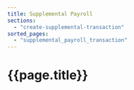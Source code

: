 ```yaml
---
title: Supplemental Payroll
sections:
  - "create-supplemental-transaction"
sorted_pages:
  - "supplemental_payroll_transaction"
---
```

# {{page.title}}
